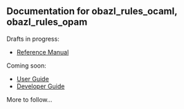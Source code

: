 ## Documentation for obazl_rules_ocaml, obazl_rules_opam

Drafts in progress:

* [Reference Manual](refman/index.md)

Coming soon:
* [User Guide](ug/index.md)
* [Developer Guide](devguide/index.md)

More to follow...